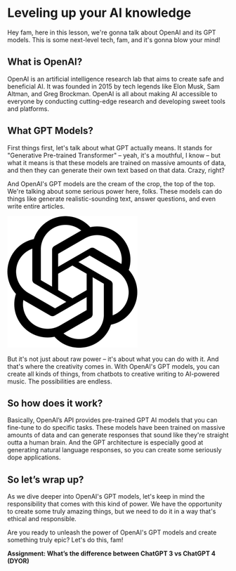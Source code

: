 # Leveling up your AI knowledge

Hey fam, here in this lesson, we're gonna talk about OpenAI and its GPT models. This is some next-level tech, fam, and it's gonna blow your mind!

## **What is OpenAI?**

OpenAI is an artificial intelligence research lab that aims to create safe and beneficial AI. It was founded in 2015 by tech legends like Elon Musk, Sam Altman, and Greg Brockman. OpenAI is all about making AI accessible to everyone by conducting cutting-edge research and developing sweet tools and platforms.

## **What GPT Models?**

First things first, let's talk about what GPT actually means. It stands for "Generative Pre-trained Transformer" – yeah, it's a mouthful, I know – but what it means is that these models are trained on massive amounts of data, and then they can generate their own text based on that data. Crazy, right?

And OpenAI's GPT models are the cream of the crop, the top of the top. We're talking about some serious power here, folks. These models can do things like generate realistic-sounding text, answer questions, and even write entire articles.

![open-ai-logo-8B9BFEDC26-seeklogo.com.png](Leveling%20up%20your%20AI%20knowledge%20befc6d8ff9634a49877abcf475e779e8/open-ai-logo-8B9BFEDC26-seeklogo.com.png)

But it's not just about raw power – it's about what you can do with it. And that's where the creativity comes in. With OpenAI's GPT models, you can create all kinds of things, from chatbots to creative writing to AI-powered music. The possibilities are endless.

## So how does it work?

Basically, OpenAI’s API provides pre-trained GPT AI models that you can fine-tune to do specific tasks. These models have been trained on massive amounts of data and can generate responses that sound like they're straight outta a human brain. And the GPT architecture is especially good at generating natural language responses, so you can create some seriously dope applications.

## So let’s wrap up?

As we dive deeper into OpenAI's GPT models, let's keep in mind the responsibility that comes with this kind of power. We have the opportunity to create some truly amazing things, but we need to do it in a way that's ethical and responsible.

Are you ready to unleash the power of OpenAI's GPT models and create something truly epic? Let's do this, fam!

**Assignment: What’s the difference between ChatGPT 3 vs ChatGPT 4 (DYOR)**